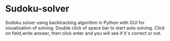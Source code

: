 # Sudoku-solver
Sodoku solver using backtracking algorithm in Python with GUI for visualization of solving.
Double click of space bar to start auto solving.
Click on field,write answer, then click enter and you will see if it`s correct or not.
